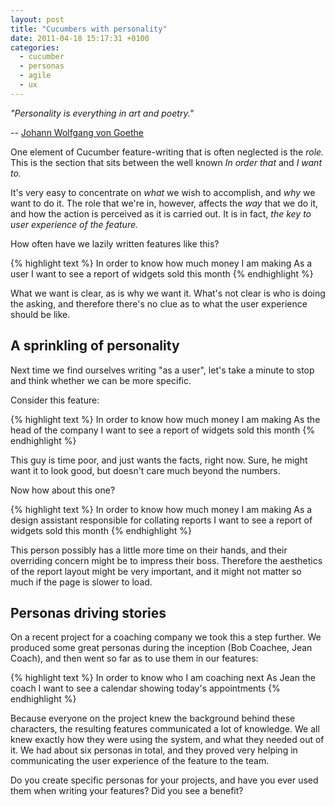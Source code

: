```yaml
---
layout: post
title: "Cucumbers with personality"
date: 2011-04-18 15:17:31 +0100
categories:
  - cucumber
  - personas
  - agile
  - ux
---
```

<p><i>"Personality is everything in art and poetry."</i></p>

-- [Johann Wolfgang von Goethe](http://en.wikipedia.org/wiki/Johann_Wolfgang_von_Goethe)

One element of Cucumber feature-writing that is often neglected is the *role.* This is the section that sits between the well known *In order that* and *I want to.*

It's very easy to concentrate on *what* we wish to accomplish, and *why* we want to do it. The role that we're in, however, affects the *way* that we do it, and how the action is perceived as it is carried out. It is in fact, *the key to user experience of the feature.*

How often have we lazily written features like this?

{% highlight text %}
In order to know how much money I am making
As a user
I want to see a report of widgets sold this month
{% endhighlight %}

What we want is clear, as is why we want it. What's not clear is who is doing the asking, and therefore there's no clue as to what the user experience should be like.

## A sprinkling of personality

Next time we find ourselves writing "as a user", let's take a minute to stop and think whether we can be more specific.

Consider this feature:

{% highlight text %}
In order to know how much money I am making
As the head of the company
I want to see a report of widgets sold this month
{% endhighlight %}

This guy is time poor, and just wants the facts, right now. Sure, he might want it to look good, but doesn't care much beyond the numbers.

Now how about this one?

{% highlight text %}
In order to know how much money I am making
As a design assistant responsible for collating reports
I want to see a report of widgets sold this month
{% endhighlight %}

This person possibly has a little more time on their hands, and their overriding concern might be to impress their boss. Therefore the aesthetics of the report layout might be very important, and it might not matter so much if the page is slower to load.

## Personas driving stories

On a recent project for a coaching company we took this a step further. We produced some great personas during the inception (Bob Coachee, Jean Coach), and then went so far as to use them in our features:

{% highlight text %}
In order to know who I am coaching next
As Jean the coach
I want to see a calendar showing today's appointments
{% endhighlight %}

Because everyone on the project knew the background behind these characters, the resulting features communicated a lot of knowledge. We all knew exactly how they were using the system, and what they needed out of it. We had about six personas in total, and they proved very helping in communicating the user experience of the feature to the team.

Do you create specific personas for your projects, and have you ever used them when writing your features? Did you see a benefit?
